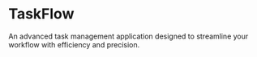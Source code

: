 # TaskFlow
An advanced task management application designed to streamline your workflow with efficiency and precision.
